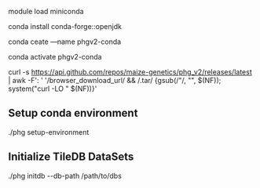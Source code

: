 module load miniconda

conda install conda-forge::openjdk

conda ceate —name phgv2-conda

conda activate phgv2-conda

curl -s https://api.github.com/repos/maize-genetics/phg_v2/releases/latest \
| awk -F': ' '/browser_download_url/ && /\.tar/ {gsub(/"/, "", $(NF)); system("curl -LO " $(NF))}'

## Setup conda environment
./phg setup-environment

## Initialize TileDB DataSets
./phg initdb --db-path /path/to/dbs


